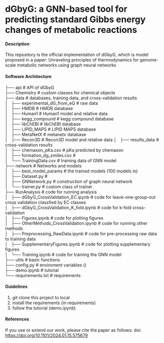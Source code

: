 # dGbyG: a GNN-based tool for predicting standard Gibbs energy changes of metabolic reactions

#### Description
This repository is the official implementation of dGbyG, which is model proposed in a paper: Unraveling principles of thermodynamics for genome-scale metabolic networks using graph neural networks

#### Software Architecture
├── api                                 # API of dGbyG  
├── Chemistry                           # custom classes for chemical objects  
├── data                                # databases, training data, and cross-validation results  
│   ├── experimental_dG_from_eQ         # raw data  
│   ├── HMDB                            # HMDB database  
│   ├── Human1                          # Human1 model and relative data  
│   ├── kegg_compound                   # kegg compound database  
│   ├── libChEBI                        # libChEBI database  
│   ├── LIPID_MAPS                      # LIPID MAPS database  
│   ├── MetaNetX                        # metanetx database  
│   ├── Recon3D                         # Recon3D model and relative data
│   ├── results_data                    # cross-validation results  
│   ├── chemaxon_pKa.csv                # pKa predicted by chemaxon  
│   ├── formation_dg_smiles.csv         #   
│   └── TrainingData.csv                # training data of GNN model  
├── network                             # Networks and models  
│   ├── best_model_params               # the trained models (100 models in)  
│   ├── Dataset.py                      #   
│   ├── GNNetwork.py                    # construction of graph neural network  
│   └── trainer.py                      # custom class of trainer  
├── RunAnalysis                         # code for running analysis  
│   ├── dGbyG_CrossValidation_EC.ipynb          # code for leave-one-group-out cross validation classfied by EC classes  
│   ├── dGbyG_CrossValidation_K_fold.ipynb      # code for k-fold cross-validation  
│   ├── Figures.ipynb                           # code for plotting figures  
│   ├── OtherMethods_CrossValidation.ipynb      # code for running other methods  
│   ├── Preprocessing_RawData.ipynb             # code for pre-processing raw data to training data  
│   ├── SupplementaryFigures.ipynb              # code for plotting supplementary figures  
│   └── Training.ipynb                          # code for training the GNN model  
├── utils                               # basic functions  
├── config.py                           # enviroment variables ()  
├── demo.ipynb                          # tutorial  
└── requirements.txt                    # requirements  



#### Guidelines

1.  git clone this project to local
2.  install the requirements (in requirements)
3.  follow the tutorial (demo.ipynb)

#### References

If you use or extend our work, please cite the paper as follows:
doi: https://doi.org/10.1101/2024.01.15.575679
